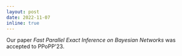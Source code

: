 ```yaml
---
layout: post
date: 2022-11-07 
inline: true
---
```


Our paper *Fast Parallel Exact Inference on Bayesian Networks* was accepted to PPoPP'23. 
<!-- [<a href="../assets/pap/ppopp23-bnei.pdf" target="_blank">Paper</a>]
[<a href="../assets/pap/ppopp23_bnei.pdf" target="_blank">Poster</a>]
[<a href="https://github.com/jjiantong/FastBN" target="_blank">Code</a>] -->